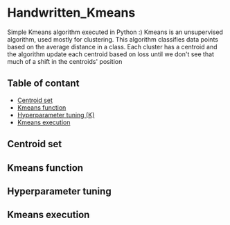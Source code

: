 # Handwritten_Kmeans
Simple Kmeans algorithm executed in Python :)
Kmeans is an unsupervised algorithm, used mostly for clustering. This algorithm classifies data points based on the average distance in a class.
Each cluster has a centroid and the algorithm update each centroid based on loss until we don't see that much of a shift in the centroids' position


## Table of contant
- [Centroid set](https://github.com/KimiyaVahidMotlagh/Handwritten_Kmeans/blob/main/README.md#centroid-set) <br/>
- [Kmeans function](https://github.com/KimiyaVahidMotlagh/Handwritten_Kmeans/blob/main/README.md#kmeans-function) <br/>
- [Hyperparameter tuning (K)](https://github.com/KimiyaVahidMotlagh/Handwritten_Kmeans/blob/main/README.md#set-hyperparameter) <br/>
- [Kmeans execution](https://github.com/KimiyaVahidMotlagh/Handwritten_Kmeans/blob/main/README.md#kmeans-execution) <br/>

## Centroid set

## Kmeans function

## Hyperparameter tuning

## Kmeans execution
